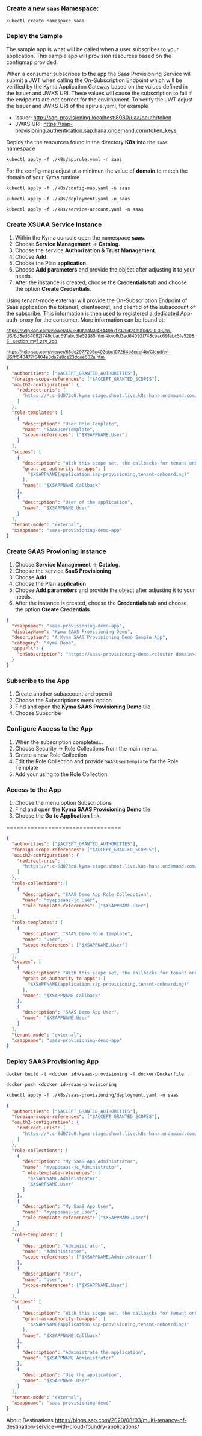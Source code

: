 ### Create a new `saas` Namespace:

```shell script
kubectl create namespace saas
```

### Deploy the Sample

The sample app is what will be called when a user subscribes to your application. This sample app will provision resources based on the configmap provided.

When a consumer subscribes to the app the Saas Provisioning Service will submit a JWT when calling the On-Subscription Endpoint which will be verified by the Kyma Application Gateway based on the values defined in the Issuer and JWKS URI. These values will cause the subscription to fail if the endpoints are not correct for the envirnoment. To verify the JWT adjust the Issuer and JWKS URI of the apirule.yaml, for example

- Issuer: http://sap-provisioning.localhost:8080/uaa/oauth/token
- JWKS URI: https://sap-provisioning.authentication.sap.hana.ondemand.com/token_keys

Deploy the the resources found in the directory **K8s** into the `saas` namespace

```shell script
kubectl apply -f ./k8s/apirule.yaml -n saas
```

For the config-map adjust at a minimun the value of **domain** to match the domain of your Kyma runtime

```shell script
kubectl apply -f ./k8s/config-map.yaml -n saas
```

```shell script
kubectl apply -f ./k8s/deployment.yaml -n saas
```

```shell script
kubectl apply -f ./k8s/service-account.yaml -n saas
```

### Create XSUAA Service Instance

1. Within the Kyma console open the namespace **saas**.
2. Choose **Service Management** -> **Catalog**.
3. Choose the service **Authorization & Trust Management**.
4. Choose **Add**.
5. Choose the Plan **application**.
6. Choose **Add parameters** and provide the object after adjusting it to your needs.
7. After the instance is created, choose the **Credentials** tab and choose the option **Create Credentials**.

Using tenant-mode external will provide the On-Subscription Endpoint of Saas application the tokenurl, clientsecret, and clientid of the subaccount of the subscribe. This information is then used to registered a dedicated App-auth-proxy for the consumer. More information can be found at:

<sub>https://help.sap.com/viewer/4505d0bdaf4948449b7f7379d24d0f0d/2.0.03/en-US/6d3ed64092f748cbac691abc5fe52985.html#loio6d3ed64092f748cbac691abc5fe52985__section_myf_zzy_2bb</sub>

<sub>https://help.sap.com/viewer/65de2977205c403bbc107264b8eccf4b/Cloud/en-US/ff540477f5404e3da2a8ce23dcee602a.html</sub>

```json
{
  "authorities": ["$ACCEPT_GRANTED_AUTHORITIES"],
  "foreign-scope-references": ["$ACCEPT_GRANTED_SCOPES"],
  "oauth2-configuration": {
    "redirect-uris": [
      "https://*.c-6d073c0.kyma-stage.shoot.live.k8s-hana.ondemand.com/oauth/callback"
    ]
  },
  "role-templates": [
    {
      "description": "User Role Template",
      "name": "SAASUserTemplate",
      "scope-references": ["$XSAPPNAME.User"]
    }
  ],
  "scopes": [
    {
      "description": "With this scope set, the callbacks for tenant onboarding, offboarding and getDependencies can be called.",
      "grant-as-authority-to-apps": [
        "$XSAPPNAME(application,sap-provisioning,tenant-onboarding)"
      ],
      "name": "$XSAPPNAME.Callback"
    },
    {
      "description": "User of the application",
      "name": "$XSAPPNAME.User"
    }
  ],
  "tenant-mode": "external",
  "xsappname": "saas-provisioning-demo-app"
}
```

### Create SAAS Provioning Instance

1. Choose **Service Management** -> **Catalog**.
2. Choose the service **SaaS Provisioning**
3. Choose **Add**
4. Choose the Plan **application**
5. Choose **Add parameters** and provide the object after adjusting it to your needs.
6. After the instance is created, choose the **Credentials** tab and choose the option **Create Credentials**.

```json
{
  "xsappname": "saas-provisioning-demo-app",
  "displayName": "Kyma SAAS Provisioning Demo",
  "description": "A Kyma SAAS Provisioning Demo Sample App",
  "category": "Kyma Demo",
  "appUrls": {
    "onSubscription": "https://saas-provisioning-demo.<cluster domain>/callback/v1.0/tenants/{tenantId}"
  }
}
```

### Subscribe to the App

1. Create another subaccount and open it
2. Choose the Subscriptions menu option
3. Find and open the **Kyma SAAS Provisioning Demo** tile
4. Choose Subscribe

### Configure Access to the App

1. When the subscription completes...
2. Choose Security -> Role Collections from the main menu.
3. Create a new Role Collection
4. Edit the Role Collection and provide `SAASUserTemplate` for the Role Template
5. Add your using to the Role Collection

### Access to the App

1. Choose the menu option Subscriptions
2. Find and open the **Kyma SAAS Provisioning Demo** tile
3. Choose the **Go to Application** link.

=================================

```json
{
  "authorities": ["$ACCEPT_GRANTED_AUTHORITIES"],
  "foreign-scope-references": ["$ACCEPT_GRANTED_SCOPES"],
  "oauth2-configuration": {
    "redirect-uris": [
      "https://*.c-6d073c0.kyma-stage.shoot.live.k8s-hana.ondemand.com/oauth/callback"
    ]
  },
  "role-collections": [
    {
      "description": "SAAS Demo App Role Collecction",
      "name": "myappsaas-jc_User",
      "role-template-references": ["$XSAPPNAME.User"]
    }
  ],
  "role-templates": [
    {
      "description": "SAAS Demo Role Template",
      "name": "User",
      "scope-references": ["$XSAPPNAME.User"]
    }
  ],
  "scopes": [
    {
      "description": "With this scope set, the callbacks for tenant onboarding, offboarding and getDependencies can be called.",
      "grant-as-authority-to-apps": [
        "$XSAPPNAME(application,sap-provisioning,tenant-onboarding)"
      ],
      "name": "$XSAPPNAME.Callback"
    },
    {
      "description": "SAAS Demo App User",
      "name": "$XSAPPNAME.User"
    }
  ],
  "tenant-mode": "external",
  "xsappname": "saas-provisioning-demo-app"
}
```

### Deploy SAAS Provisioning App

```shell script
docker build -t <docker id>/saas-provisioning -f docker/Dockerfile .
```

```shell script
docker push <docker id>/saas-provisioning
```

```shell script
kubectl apply -f ./k8s/saas-provisioning/deployment.yaml -n saas
```

```json
{
  "authorities": ["$ACCEPT_GRANTED_AUTHORITIES"],
  "foreign-scope-references": ["$ACCEPT_GRANTED_SCOPES"],
  "oauth2-configuration": {
    "redirect-uris": [
      "https://*.c-6d073c0.kyma-stage.shoot.live.k8s-hana.ondemand.com/oauth/callback"
    ]
  },
  "role-collections": [
    {
      "description": "My SaaS App Administrator",
      "name": "myappsaas-jc_Administrator",
      "role-template-references": [
        "$XSAPPNAME.Administrator",
        "$XSAPPNAME.User"
      ]
    },
    {
      "description": "My SaaS App User",
      "name": "myappsaas-jc_User",
      "role-template-references": ["$XSAPPNAME.User"]
    }
  ],
  "role-templates": [
    {
      "description": "Administrator",
      "name": "Administrator",
      "scope-references": ["$XSAPPNAME.Administrator"]
    },
    {
      "description": "User",
      "name": "User",
      "scope-references": ["$XSAPPNAME.User"]
    }
  ],
  "scopes": [
    {
      "description": "With this scope set, the callbacks for tenant onboarding, offboarding and getDependencies can be called.",
      "grant-as-authority-to-apps": [
        "$XSAPPNAME(application,sap-provisioning,tenant-onboarding)"
      ],
      "name": "$XSAPPNAME.Callback"
    },
    {
      "description": "Administrate the application",
      "name": "$XSAPPNAME.Administrator"
    },
    {
      "description": "Use the application",
      "name": "$XSAPPNAME.User"
    }
  ],
  "tenant-mode": "external",
  "xsappname": "saas-provisioning-demo"
}
```

About Destinations
https://blogs.sap.com/2020/08/03/multi-tenancy-of-destination-service-with-cloud-foundry-applications/
